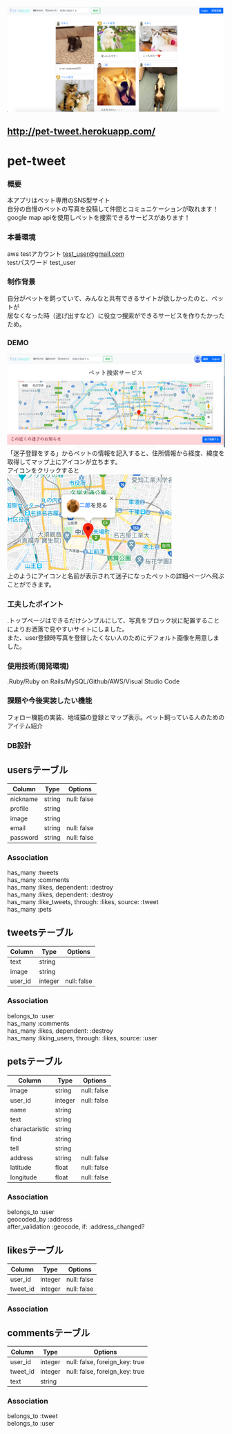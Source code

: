 ![サンプル画像](app/assets/images/pet-tweet.png)
## http://pet-tweet.herokuapp.com/
# pet-tweet</br>

### 概要</br>
本アプリはペット専用のSNS型サイト</br>
自分の自慢のペットの写真を投稿して仲間とコミュニケーションが取れます！</br>
google map apiを使用しペットを捜索できるサービスがあります！</br>

### 本番環境
aws
testアカウント test_user@gmail.com</br>
testパスワード test_user</br>



### 制作背景
自分がペットを飼っていて、みんなと共有できるサイトが欲しかったのと、ペットが</br>
居なくなった時（逃げ出すなど）に役立つ捜索ができるサービスを作りたかったため。

### DEMO
![サンプル画像](app/assets/images/pet-find.png)
「迷子登録をする」からペットの情報を記入すると、住所情報から経度、緯度を</br>
取得してマップ上にアイコンが立ちます。</br>
アイコンをクリックすると</br>
![サンプル画像](app/assets/images/find.pets.png)</br>
上のようにアイコンと名前が表示されて迷子になったペットの詳細ページへ飛ぶことができます。</br>

### 工夫したポイント
.トップページはできるだけシンプルにして、写真をブロック状に配置することによりお洒落で見やすいサイトにしました。</br>
また、user登録時写真を登録したくない人のためにデフォルト画像を用意しました。</br>

### 使用技術(開発環境)
.Ruby/Ruby on Rails/MySQL/Github/AWS/Visual Studio Code</br>

### 課題や今後実装したい機能
フォロー機能の実装、地域猫の登録とマップ表示。ペット飼っている人のためのアイテム紹介

### DB設計

## usersテーブル
|Column|Type|Options|
|------|----|-------|
|nickname|string|null: false|
|profile|string|
|image|string|
|email|string|null: false|
|password|string|null: false|

### Association
  has_many :tweets</br>
  has_many :comments</br>
  has_many :likes, dependent: :destroy</br>
  has_many :likes, dependent: :destroy</br>
  has_many :like_tweets, through: :likes, source: :tweet</br>
  has_many :pets</br>



## tweetsテーブル
|Column|Type|Options|
|------|----|-------|
|text|string|</br>
|image|string|</br>
|user_id|integer|null: false|</br>

### Association
  belongs_to :user</br>
  has_many :comments</br>
  has_many :likes, dependent: :destroy</br>
  has_many :liking_users, through: :likes, source: :user</br>


## petsテーブル
|Column|Type|Options|
|------|----|-------|
|image|string|null: false|
|user_id|integer|null: false|
|name|string|
|text|string|
|charactaristic|string|
|find|string|
|tell|string|
|address|string|null: false|
|latitude|float|null: false|
|longitude|float|null: false|
### Association
  belongs_to :user</br>
  geocoded_by :address</br>
  after_validation :geocode, if: :address_changed?</br>



## likesテーブル
|Column|Type|Options|
|------|----|-------|
|user_id|integer|null: false|
|tweet_id|integer|null: false|

### Association


## commentsテーブル
|Column|Type|Options|
|------|----|-------|
|user_id|integer|null: false, foreign_key: true|
|tweet_id|integer|null: false, foreign_key: true|
|text|string|
### Association
  belongs_to :tweet</br>
  belongs_to :user</br>

